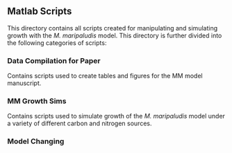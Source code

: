 ## Matlab Scripts

This directory contains  all scripts created for manipulating and simulating growth with the *M. maripaludis* model. This directory is further divided into the following categories of scripts:

### Data Compilation for Paper

Contains scripts used to create tables and figures for the MM model manuscript.

### MM Growth Sims

Contains scripts used to simulate growth of the *M. maripaludis* model under a variety of different carbon and nitrogen sources.

### Model Changing